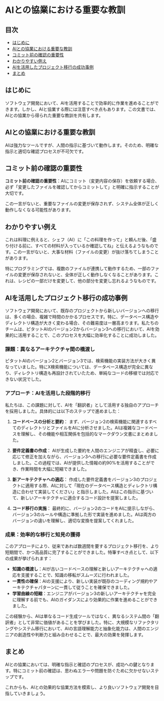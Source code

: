 # AIとの協業における重要な教訓

## 目次
- [はじめに](#はじめに)
- [AIとの協業における重要な教訓](#aiとの協業における重要な教訓-1)
- [コミット前の確認の重要性](#コミット前の確認の重要性)
- [わかりやすい例え](#わかりやすい例え)
- [AIを活用したプロジェクト移行の成功事例](#aiを活用したプロジェクト移行の成功事例)
- [まとめ](#まとめ)

## はじめに

ソフトウェア開発において、AIを活用することで効率的に作業を進めることができます。しかし、AIと協業する際には注意すべき点もあります。この文書では、AIとの協業から得られた重要な教訓を共有します。

## AIとの協業における重要な教訓

AIは強力なツールですが、人間の指示に基づいて動作します。そのため、明確な指示と適切な確認プロセスが不可欠です。

## コミット前の確認の重要性

**コミット前の確認の重要性**：AIにコミット（変更内容の保存）を依頼する場合、必ず「変更したファイルを確認してからコミットして」と明確に指示することが大切です。

この一言がないと、重要なファイルの変更が保存されず、システム全体が正しく動作しなくなる可能性があります。

## わかりやすい例え

これは料理に例えると、シェフ（AI）に「この料理を作って」と頼んだ後、「盛り付ける前に、すべての材料が入っているか確認してね」と伝えるようなものです。この一言がないと、大事な材料（ファイルの変更）が抜け落ちてしまうことがあります。

特にプログラミングでは、複数のファイルが連携して動作するため、一部のファイルの変更が保存されないと、全体が正しく動作しなくなることがあります。これは、レシピの一部だけを変更して、他の部分を変更し忘れるようなものです。

## AIを活用したプロジェクト移行の成功事例

ソフトウェア開発において、既存のプロジェクトから新しいバージョンへの移行は、多くの場合、複雑で時間のかかるプロセスです。特に、データベース構造やディレクトリ構造が大きく変わる場合、その難易度は一層高まります。私たちのチームは、ピタットAIのバージョン2からバージョン3への移行において、AIを効果的に活用することで、このプロセスを大幅に効率化することに成功しました。

### 課題：異なるアーキテクチャ間の橋渡し

ピタットAIのバージョン2とバージョン3では、検索機能の実装方法が大きく異なっていました。特にX検索機能については、データベース構造が完全に異なり、ディレクトリ構造も再設計されていたため、単純なコードの移植では対応できない状況でした。

### アプローチ：AIを活用した段階的移行

私たちは、この課題に対して、AIを「翻訳者」として活用する独自のアプローチを採用しました。具体的には以下のステップで進めました：

1. **コードベースの分析と要約**：
   まず、バージョン2の検索機能に関連するすべてのディレクトリとファイルをAIに分析させました。AIは複雑なコードベースを理解し、その機能や相互関係を包括的なマークダウン文書にまとめました。

2. **要件定義書の作成**：
   AIが生成した要約を人間のエンジニアが精査し、必要に応じて修正を加えながら、バージョン3への移行に必要な要件定義書を作成しました。この過程では、AIが提供した情報の約90%を活用することができ、作業時間を大幅に短縮できました。

3. **新アーキテクチャへの適応**：
   作成した要件定義書をバージョン3のプロジェクトに適用する際、AIに対して「現在のデータベース構造とディレクトリ構造に合わせて実装してください」と指示しました。AIはこの指示に基づいて、新しいアーキテクチャに適合するコード設計を提案しました。

4. **コード移行の実施**：
   最終的に、バージョン2のコードをAIに提示しながら、バージョン3のルールや構造に準拠した形で実装を進めました。AIは両方のバージョンの違いを理解し、適切な変換を提案してくれました。

### 成果：効率的な移行と知見の獲得

このアプローチにより、従来であれば数週間を要するプロジェクト移行を、より短期間で、かつ高品質に完了することができました。特筆すべき点として、以下の成果が挙げられます：

- **知識の橋渡し**：AIが古いコードベースの理解と新しいアーキテクチャへの適応を支援することで、知識の移転がスムーズに行われました。
- **一貫性の確保**：AIの支援により、新しい実装が既存のコーディング規約やアーキテクチャパターンに一貫して従うことを確保できました。
- **学習曲線の短縮**：エンジニアがバージョン3の新しいアーキテクチャを完全に理解する前でも、AIのガイダンスにより効果的に作業を進めることができました。

この経験から、AIは単なるコード生成ツールではなく、異なるシステム間の「翻訳者」として非常に価値があることを学びました。特に、大規模なリファクタリングやシステム移行において、AIの言語理解能力と抽象化能力は、人間のエンジニアの創造性や判断力と組み合わせることで、最大の効果を発揮します。

## まとめ

AIとの協業においては、明確な指示と確認のプロセスが、成功への鍵となります。特にコミット前の確認は、思わぬエラーや問題を防ぐために欠かせないステップです。

これからも、AIとの効果的な協業方法を模索し、より良いソフトウェア開発を目指していきましょう。

